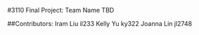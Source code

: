 #3110 Final Project: Team Name TBD

##Contributors:
Iram Liu il233
Kelly Yu ky322
Joanna Lin jl2748
